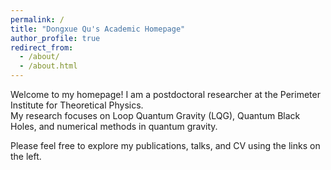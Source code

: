 ```yaml
---
permalink: /
title: "Dongxue Qu's Academic Homepage"
author_profile: true
redirect_from: 
  - /about/
  - /about.html
---
```

Welcome to my homepage! I am a postdoctoral researcher at the Perimeter Institute for Theoretical Physics.  
My research focuses on Loop Quantum Gravity (LQG), Quantum Black Holes, and numerical methods in quantum gravity.

Please feel free to explore my publications, talks, and CV using the links on the left.

